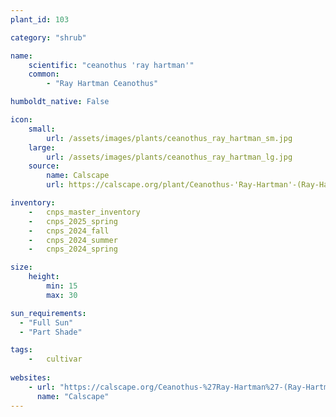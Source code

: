 ```yaml
---
plant_id: 103

category: "shrub"

name: 
    scientific: "ceanothus 'ray hartman'"  
    common:  
        - "Ray Hartman Ceanothus"  

humboldt_native: False

icon: 
    small: 
        url: /assets/images/plants/ceanothus_ray_hartman_sm.jpg
    large: 
        url: /assets/images/plants/ceanothus_ray_hartman_lg.jpg
    source: 
        name: Calscape 
        url: https://calscape.org/plant/Ceanothus-'Ray-Hartman'-(Ray-Hartman-Ceanothus)/gallery 

inventory: 
    -   cnps_master_inventory
    -   cnps_2025_spring
    -   cnps_2024_fall
    -   cnps_2024_summer
    -   cnps_2024_spring

size:
    height: 
        min: 15
        max: 30

sun_requirements:
  - "Full Sun"
  - "Part Shade"

tags:  
    -   cultivar
 
websites:
    - url: "https://calscape.org/Ceanothus-%27Ray-Hartman%27-(Ray-Hartman-Ceanothus)"
      name: "Calscape"
---
```





